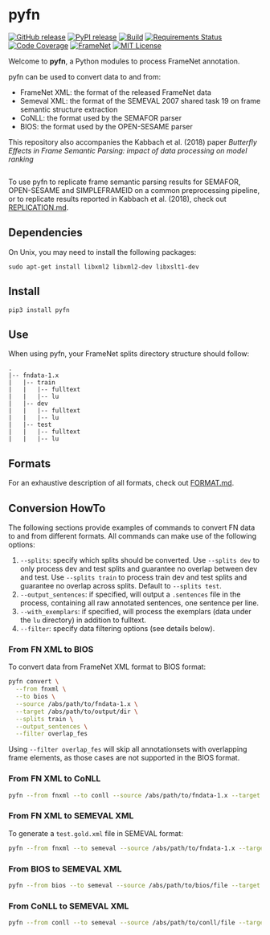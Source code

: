 # pyfn
[![GitHub release][release-image]][release-url]
[![PyPI release][pypi-image]][pypi-url]
[![Build][build-image]][build-url]
[![Requirements Status][req-image]][req-url]
[![Code Coverage][coverage-image]][coverage-url]
[![FrameNet][framenet-image]][framenet-url]
[![MIT License][license-image]][license-url]

Welcome to **pyfn**, a Python modules to process FrameNet annotation.

pyfn can be used to convert data to and from:
- FrameNet XML: the format of the released FrameNet data
- Semeval XML: the format of the SEMEVAL 2007 shared task 19 on frame semantic structure extraction
- CoNLL: the format used by the SEMAFOR parser
- BIOS: the format used by the OPEN-SESAME parser

This repository also accompanies the Kabbach et al. (2018) paper
*Butterfly Effects in Frame Semantic Parsing: impact of data processing on model ranking*
```tex

```

To use pyfn to replicate frame semantic parsing results for SEMAFOR,
OPEN-SESAME and SIMPLEFRAMEID on a common preprocessing pipeline,
or to replicate results reported in Kabbach et al. (2018),
check out [REPLICATION.md](REPLICATION.md).

## Dependencies
On Unix, you may need to install the following packages:
```
sudo apt-get install libxml2 libxml2-dev libxslt1-dev
```

## Install
```
pip3 install pyfn
```

## Use
When using pyfn, your FrameNet splits directory structure should follow:
```
.
|-- fndata-1.x
|   |-- train
|   |   |-- fulltext
|   |   |-- lu
|   |-- dev
|   |   |-- fulltext
|   |   |-- lu
|   |-- test
|   |   |-- fulltext
|   |   |-- lu
```

## Formats
For an exhaustive description of all formats, check out [FORMAT.md](FORMAT.md).

## Conversion HowTo
The following sections provide examples of commands to convert FN data
to and from different formats. All commands can make use of the following options:
1. `--splits`: specify which splits should be converted. Use `--splits dev`
to only process dev and test splits and guarantee no overlap between
dev and test. Use `--splits train` to process train dev and test splits and
guarantee no overlap across splits. Default to `--splits test`.
2. `--output_sentences`: if specified, will output a `.sentences` file
in the process, containing all raw annotated sentences, one sentence per line.
3. `--with_exemplars`: if specified, will process the exemplars (data under
the `lu` directory) in addition to fulltext.
4. `--filter`: specify data filtering options (see details below).

### From FN XML to BIOS
To convert data from FrameNet XML format to BIOS format:
```bash
pyfn convert \
  --from fnxml \
  --to bios \
  --source /abs/path/to/fndata-1.x \
  --target /abs/path/to/output/dir \
  --splits train \
  --output_sentences \
  --filter overlap_fes
```
Using `--filter overlap_fes` will skip all annotationsets with overlapping
frame elements, as those cases are not supported in the BIOS format.


### From FN XML to CoNLL
```bash
pyfn --from fnxml --to conll --source /abs/path/to/fndata-1.x --target /abs/path/to/output/dir
```

### From FN XML to SEMEVAL XML
To generate a `test.gold.xml` file in SEMEVAL format:
```bash
pyfn --from fnxml --to semeval --source /abs/path/to/fndata-1.x --target /abs/path/to/output/dir --splits test
```

### From BIOS to SEMEVAL XML
```bash
pyfn --from bios --to semeval --source /abs/path/to/bios/file --target /abs/path/to/output/dir
```

### From CoNLL to SEMEVAL XML
```bash
pyfn --from conll --to semeval --source /abs/path/to/conll/file --target /abs/path/to/output/dir
```

[release-image]:https://img.shields.io/github/release/akb89/pyfn.svg?style=flat-square
[release-url]:https://github.com/akb89/pyfn/releases/latest
[pypi-image]:https://img.shields.io/pypi/v/pyfn.svg?style=flat-square
[pypi-url]:https://github.com/akb89/pyfn/releases/latest
[build-image]:https://img.shields.io/travis/akb89/pyfn.svg?style=flat-square
[build-url]:https://gitlab.unige.ch/akb/pyfn/commits/master
[coverage-image]:https://img.shields.io/coveralls/akb89/pyfn/master.svg?style=flat-square
[coverage-url]:https://coveralls.io/github/akb89/pyfn?branch=master
[framenet-image]:https://img.shields.io/badge/framenet-1.5%E2%87%A1-blue.svg?style=flat-square
[framenet-url]:https://framenet.icsi.berkeley.edu/fndrupal
[license-image]:http://img.shields.io/badge/license-MIT-000000.svg?style=flat-square
[license-url]:LICENSE.txt
[req-url]:https://requires.io/github/akb89/pyfn/requirements/?branch=master
[req-image]:https://img.shields.io/requires/github/akb89/pyfn.svg?style=flat-square
